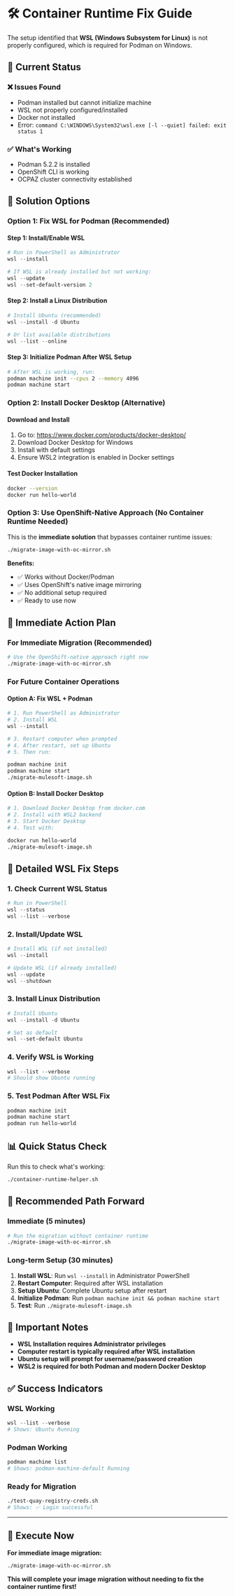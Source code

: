 # 🛠️ Container Runtime Fix Guide

The setup identified that **WSL (Windows Subsystem for Linux)** is not properly configured, which is required for Podman on Windows.

## 🎯 **Current Status**

### ❌ **Issues Found**
- Podman installed but cannot initialize machine
- WSL not properly configured/installed
- Docker not installed
- Error: `command C:\WINDOWS\System32\wsl.exe [-l --quiet] failed: exit status 1`

### ✅ **What's Working**
- Podman 5.2.2 is installed
- OpenShift CLI is working
- OCPAZ cluster connectivity established

## 🚀 **Solution Options**

### **Option 1: Fix WSL for Podman (Recommended)**

#### **Step 1: Install/Enable WSL**
```powershell
# Run in PowerShell as Administrator
wsl --install

# If WSL is already installed but not working:
wsl --update
wsl --set-default-version 2
```

#### **Step 2: Install a Linux Distribution**
```powershell
# Install Ubuntu (recommended)
wsl --install -d Ubuntu

# Or list available distributions
wsl --list --online
```

#### **Step 3: Initialize Podman After WSL Setup**
```bash
# After WSL is working, run:
podman machine init --cpus 2 --memory 4096
podman machine start
```

### **Option 2: Install Docker Desktop (Alternative)**

#### **Download and Install**
1. Go to: https://www.docker.com/products/docker-desktop/
2. Download Docker Desktop for Windows
3. Install with default settings
4. Ensure WSL2 integration is enabled in Docker settings

#### **Test Docker Installation**
```bash
docker --version
docker run hello-world
```

### **Option 3: Use OpenShift-Native Approach (No Container Runtime Needed)**

This is the **immediate solution** that bypasses container runtime issues:

```bash
./migrate-image-with-oc-mirror.sh
```

**Benefits:**
- ✅ Works without Docker/Podman
- ✅ Uses OpenShift's native image mirroring
- ✅ No additional setup required
- ✅ Ready to use now

## 🎯 **Immediate Action Plan**

### **For Immediate Migration (Recommended)**
```bash
# Use the OpenShift-native approach right now
./migrate-image-with-oc-mirror.sh
```

### **For Future Container Operations**

#### **Option A: Fix WSL + Podman**
```powershell
# 1. Run PowerShell as Administrator
# 2. Install WSL
wsl --install

# 3. Restart computer when prompted
# 4. After restart, set up Ubuntu
# 5. Then run:
```

```bash
podman machine init
podman machine start
./migrate-mulesoft-image.sh
```

#### **Option B: Install Docker Desktop**
```powershell
# 1. Download Docker Desktop from docker.com
# 2. Install with WSL2 backend
# 3. Start Docker Desktop
# 4. Test with:
```

```bash
docker run hello-world
./migrate-mulesoft-image.sh
```

## 🔧 **Detailed WSL Fix Steps**

### **1. Check Current WSL Status**
```powershell
# Run in PowerShell
wsl --status
wsl --list --verbose
```

### **2. Install/Update WSL**
```powershell
# Install WSL (if not installed)
wsl --install

# Update WSL (if already installed)
wsl --update
wsl --shutdown
```

### **3. Install Linux Distribution**
```powershell
# Install Ubuntu
wsl --install -d Ubuntu

# Set as default
wsl --set-default Ubuntu
```

### **4. Verify WSL is Working**
```powershell
wsl --list --verbose
# Should show Ubuntu running
```

### **5. Test Podman After WSL Fix**
```bash
podman machine init
podman machine start
podman run hello-world
```

## 📊 **Quick Status Check**

Run this to check what's working:
```bash
./container-runtime-helper.sh
```

## 🎯 **Recommended Path Forward**

### **Immediate (5 minutes)**
```bash
# Run the migration without container runtime
./migrate-image-with-oc-mirror.sh
```

### **Long-term Setup (30 minutes)**
1. **Install WSL**: Run `wsl --install` in Administrator PowerShell
2. **Restart Computer**: Required after WSL installation
3. **Setup Ubuntu**: Complete Ubuntu setup after restart
4. **Initialize Podman**: Run `podman machine init && podman machine start`
5. **Test**: Run `./migrate-mulesoft-image.sh`

## 🚨 **Important Notes**

- **WSL Installation requires Administrator privileges**
- **Computer restart is typically required after WSL installation**
- **Ubuntu setup will prompt for username/password creation**
- **WSL2 is required for both Podman and modern Docker Desktop**

## ✅ **Success Indicators**

### **WSL Working**
```powershell
wsl --list --verbose
# Shows: Ubuntu Running
```

### **Podman Working**
```bash
podman machine list
# Shows: podman-machine-default Running
```

### **Ready for Migration**
```bash
./test-quay-registry-creds.sh
# Shows: ✅ Login successful
```

---

## 🎯 **Execute Now**

**For immediate image migration:**
```bash
./migrate-image-with-oc-mirror.sh
```

**This will complete your image migration without needing to fix the container runtime first!**
